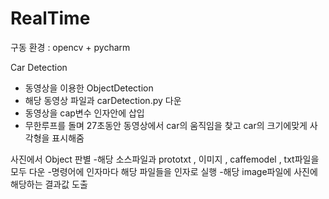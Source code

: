 # RealTime

구동 환경 : opencv + pycharm

Car Detection
- 동영상을 이용한 ObjectDetection
- 해당 동영상 파일과  carDetection.py 다운
- 동영상을 cap변수 인자안에 삽입
- 무한루프를 돌며 27초동안 동영상에서 car의 움직임을 찾고
  car의 크기에맞게 사각형을 표시해줌

사진에서 Object 판별
-해당 소스파일과 prototxt , 이미지 , caffemodel , txt파일을 모두 다운
-명령어에 인자마다 해당 파일들을 인자로 실행
-해당 image파일에 사진에해당하는 결과값 도출


